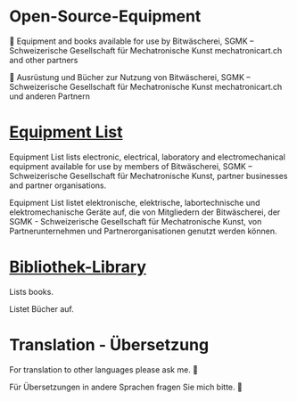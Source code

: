 # Open-Source-Equipment
🙂 Equipment and books available for use by Bitwäscherei, SGMK – Schweizerische Gesellschaft für Mechatronische Kunst mechatronicart.ch and other partners

🙂 Ausrüstung und Bücher zur Nutzung von Bitwäscherei, SGMK – Schweizerische Gesellschaft für Mechatronische Kunst mechatronicart.ch und anderen Partnern

# [Equipment List](Equipment%20List)

Equipment List lists electronic, electrical, laboratory and electromechanical equipment available for use by members of Bitwäscherei, SGMK – Schweizerische Gesellschaft für Mechatronische Kunst, partner businesses and partner organisations.

Equipment List listet elektronische, elektrische, labortechnische und elektromechanische Geräte auf, die von Mitgliedern der Bitwäscherei, der SGMK - Schweizerische Gesellschaft für Mechatronische Kunst, von Partnerunternehmen und Partnerorganisationen genutzt werden können.

# [Bibliothek-Library](Bibliothek-Library)

Lists books.

Listet Bücher auf.

# Translation - Übersetzung

For translation to other languages please ask me. 🙂

Für Übersetzungen in andere Sprachen fragen Sie mich bitte. 🙂
